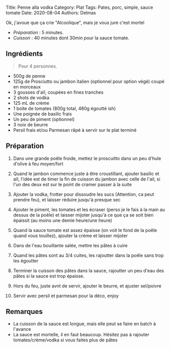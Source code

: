 Title: Penne alla vodka
Category: Plat
Tags: Pates, porc, simple, sauce tomate
Date: 2020-08-04
Authors: Delmas

Ok, j'avoue que ça crie "Alcoolique", mais je vous jure c'est mortel

- *Préparation* : 5 minutes.
- *Cuisson* : 40 minutes dont 30min pour la sauce tomate.

## Ingrédients
> Pour 4 personnes.

  - 500g de penne
  - 125g de Prosciutto ou jambon italien (optionnel pour option végé) coupé en morceaux
  - 3 gousses d'aïl, coupées en fines tranches
  - 2 shots de vodka
  - 125 mL de crème
  - 1 boite de tomates (800g total, 480g égoutté ish)
  - Une poignée de basilic frais
  - Un peu de piment (optionnel)
  - 3 noix de beurre
  - Persil frais et/ou Parmesan râpé à servir sur le plat terminé

## Préparation
  
  1. Dans une grande poêle froide, mettez le proscuitto dans un peu d'hule d'olive à feu moyen/fort

  2. Quand le jambon commence juste à être croustillant, ajouter basilic et aïl, l'idée est de timer la fin de cuisson du jambon avec celle de l'ail, si l'un des deux est sur le point de cramer passer à la suite

  3. Ajouter la vodka, frotter pour dissoudre les sucs (Attention, ca peut prendre feu), et laisser réduire jusqu'à presque sec

  4. Ajouter le piment, les tomates et les écraser (perso je le fais à la main au dessus de la poêle) et laisser mijoter jusqu'à ce que ça se soit bien épaissit (au moins une demie heure/une heure)

  5. Quand la sauce tomate est assez épaisse (on voit le fond de la poêle quand vous touillez), ajouter la crème et laisser mijoter
  
  6. Dans de l'eau bouillante salée, mettre les pâtes à cuire

  7. Quand les pâtes sont au 3/4 cuites, les rajoutter dans la poêle sans trop les égoutter
  
  8. Terminer la cuisson des pâtes dans la sauce, rajoutter un peu d'eau des pâtes si la sauce est trop épaisse.
  
  9. Hors du feu, juste avnt de servir, ajouter le beurre, et ajuster sel/poivre
  
  10. Servir avec persil et parmesan pour la déco, enjoy
  


## Remarques
  - La cuisson de la sauce est longue, mais elle peut se faire en batch à l'avance
  - La sauce est mortelle, il en faut beaucoup. Hésitez pas à rajouter tomates/crème/vodka si vous faites plus de pâtes
  
  
